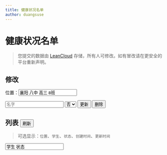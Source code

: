 ```yaml
---
title: 健康状况名单
author: duangsuse
---
```


# 健康状况名单

> 您提交的数据由 [LeanCloud](https://leancloud.cn) 存储，所有人可修改。如有冒改请在更安全的平台重新声明。

## 修改

位置：<input id="place" placeholder="列表的名字" value="襄阳 八中 高三 8班" />

<input id="name" placeholder="名字" />
<select id="status">
<option>否</option>
<option>是</option></select> <button id="do-submit">更新</button> <button id="do-destroy">删除</button>

<script src="https://cdn.jsdelivr.net/npm/superagent"></script>
<script src="//cdn.jsdelivr.net/npm/leancloud-storage@4.2/dist/av-min.js"></script>

<script>
//MultiMap<PlaceID, Map<StudendID, Boolean>>
const { Object: AVObject, Query } = AV;
let leanCfg = {
    appId: "vrkHiVb84rpKhuvE30mNpJ9n-gzGzoHsz",
    appKey: "i1EcieJLk84iKlEQ1zWuBtFC",
    serverURLs: "https://vrkhivb8.lc-cn-n1-shared.com" };
AV.init(leanCfg);

const kDataList = "DataList";
const DataList = AVObject.extend(kDataList);
DataList.show = function(o) {
    return `位置：${o.place}、名：${o.name}、状态：${是否.from(o.status)}`;
};

function findInPlace(place, name) {
    let q = new Query(kDataList);
    q.equalTo("place", place); q.equalTo("name", name);
    return q.find();
}
function findAllInPlace(place) {
    let q = new Query(kDataList);
    q.equalTo("place", place);
    return q.find();
}
</script>

<script src="lib.js"></script>

<script>
const
    place = id("place"),
    name = id("name"),
    status = id("status");
[place, name, status].forEach(persist);
const
    doSubmit = id("do-submit"),
    doDestroy = id("do-destroy");

async function runSubmit(data) {
    let {place, name, status} = data;
    let defaultD = await findInPlace(place, name);
    let d = defaultD.singleOrNull() || new DataList();
    d.set("place", place); d.set("name", name); d.set("status", status);
    return d.save();
}
function getData() {
    return { place: place.value, name: name.value, status: 是否.to(status.value) };
}
doSubmit.onclick = () => {
    runSubmit(getData()).then(alertChanges).catch(alert);
};
doDestroy.onclick = async () => {
    let challenge = new AppCaptcha();
    if (!await challenge.verify()) return;
    let {place, name} = getData();
    let record = await findInPlace(place, name);
    record.singleOrNull().destroy()
    .then(r => alert(`已删除 ${DataList.show(r.attributes)}`)).catch(alert); //TODO null propga
};
function alertChanges(submit_res) {
    const r = submit_res; console.log(r)
    if (r._changing) {
        alert(`${pTime(r.updatedAt)} ${JSON.stringify(r.changed)}`);
    } else {
        alert(`${pTime(r.createdAt)} ${DataList.show(r.attributes)}`);
    }
}
</script>

## 列表 <button id="do-refresh">刷新</button>

> 可选显示：`位置`、`学生`、`状态`、`创建时间`、`更新时间`

<input id="list-fmt" value="学生 状态" />

<table id="list">
</table>

<script>
const
    listFmt = id("list-fmt"),
    list = id("list"),
    doRefresh = id("do-refresh");

const keyTranslate = {
    位置: "place", 学生: "name", 状态: "status",
    创建时间: "createdAt", 更新时间: "updatedAt"
};

async function runRefresh() {
    let all = await findAllInPlace(place.value); console.log(all)
    let keys = [...translateBy(keyTranslate, listFmt.value.split(" "))];
    list.removeAllChild();
    list.appendChild(element("thead", withDefaults,
    ...keys.map(k =>
        element("td", withText(k))
    )));
    let rows = [...filterData(keys, all)]; console.log(rows)
    let showRows = rows.map(row => [...zipWith(keys, row)].map(vc => { let [v, name] = vc;
        switch (name) {
            case "status": return 是否.from(v);
            case "createdAt": case "updatedAt": return pTime(v);
            default: return v.toString();
        }
    }));
    list.appendChild(element("tbody", withDefaults,
        ...showRows.map(row => element("tr", withDefaults,
                ...row.map( col => element("td", withText(col)) )
            )
        )
    ));
}
doRefresh.onclick = runRefresh;
</script>
